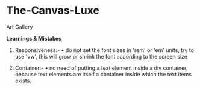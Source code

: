 # The-Canvas-Luxe
Art Gallery


<strong>Learnings & Mistakes</strong>
1. Responsiveness:-
   • do not set the font sizes in 'rem' or 'em' units, try to use 'vw', this will grow or shrink the font according to the screen size

2. Container:-
   • no need of putting a text element inside a div container, because text elements are itself a container inside which the text items exists.
